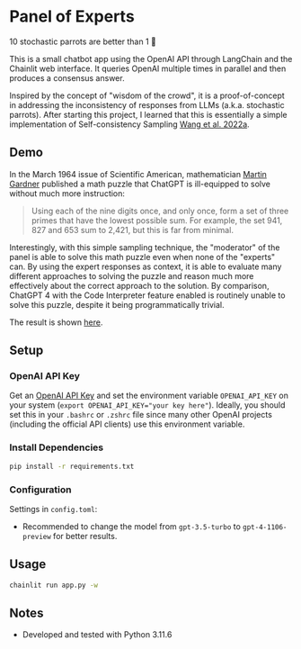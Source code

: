 # Panel of Experts

10 stochastic parrots are better than 1 🦜

This is a small chatbot app using the OpenAI API through LangChain and the Chainlit web interface. It queries OpenAI multiple times in parallel and then produces a consensus answer.

Inspired by the concept of "wisdom of the crowd", it is a proof-of-concept in addressing the inconsistency of responses from LLMs (a.k.a. stochastic parrots). After starting this project, I learned that this is essentially a simple implementation of Self-consistency Sampling [Wang et al. 2022a](https://arxiv.org/abs/2203.11171).

## Demo

In the March 1964 issue of Scientific American, mathematician [Martin Gardner](https://en.wikipedia.org/wiki/Martin_Gardner) published a math puzzle that ChatGPT is ill-equipped to solve without much more instruction:

>Using each of the nine digits once, and only once, form a set of three primes that have the lowest possible sum. For example, the set 941, 827 and 653 sum to 2,421, but this is far from minimal.

Interestingly, with this simple sampling technique, the "moderator" of the panel is able to solve this math puzzle even when none of the "experts" can. By using the expert responses as context, it is able to evaluate many different approaches to solving the puzzle and reason much more effectively about the correct approach to the solution. By comparison, ChatGPT 4 with the Code Interpreter feature enabled is routinely unable to solve this puzzle, despite it being programmatically trivial.

The result is shown [here](demo/gardner.png).

## Setup

### OpenAI API Key

Get an [OpenAI API Key](https://platform.openai.com/account/api-keys) and set the environment variable `OPENAI_API_KEY` on your system (`export OPENAI_API_KEY="your key here"`). Ideally, you should set this in your `.bashrc` or `.zshrc` file since many other OpenAI projects (including the official API clients) use this environment variable.

### Install Dependencies

```bash
pip install -r requirements.txt
```

### Configuration

Settings in `config.toml`:

- Recommended to change the model from `gpt-3.5-turbo` to `gpt-4-1106-preview` for better results.

## Usage

```bash
chainlit run app.py -w
```

## Notes

- Developed and tested with Python 3.11.6
